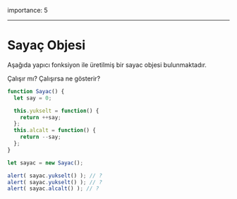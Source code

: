 importance: 5

---

# Sayaç Objesi

Aşağıda yapıcı fonksiyon ile üretilmiş bir sayac objesi bulunmaktadır.

Çalışır mı? Çalışırsa ne gösterir?


```js
function Sayac() {
  let say = 0;

  this.yukselt = function() {
    return ++say;
  };
  this.alcalt = function() {
    return --say;
  };
}

let sayac = new Sayac();

alert( sayac.yukselt() ); // ?
alert( sayac.yukselt() ); // ?
alert( sayac.alcalt() ); // ?
```
